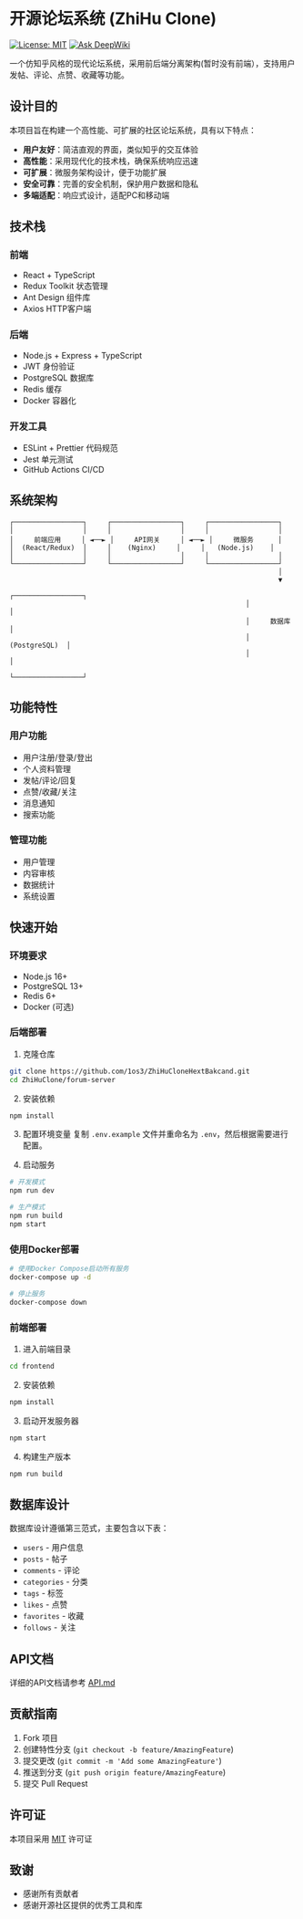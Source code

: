 # 开源论坛系统 (ZhiHu Clone)

[![License: MIT](https://img.shields.io/badge/License-MIT-yellow.svg)](https://opensource.org/licenses/MIT)
[![Ask DeepWiki](https://deepwiki.com/badge.svg)](https://deepwiki.com/1os3/ZhiHuCloneHextBakcand)

一个仿知乎风格的现代论坛系统，采用前后端分离架构(暂时没有前端），支持用户发帖、评论、点赞、收藏等功能。

## 设计目的

本项目旨在构建一个高性能、可扩展的社区论坛系统，具有以下特点：

- **用户友好**：简洁直观的界面，类似知乎的交互体验
- **高性能**：采用现代化的技术栈，确保系统响应迅速
- **可扩展**：微服务架构设计，便于功能扩展
- **安全可靠**：完善的安全机制，保护用户数据和隐私
- **多端适配**：响应式设计，适配PC和移动端

## 技术栈

### 前端
- React + TypeScript
- Redux Toolkit 状态管理
- Ant Design 组件库
- Axios HTTP客户端

### 后端
- Node.js + Express + TypeScript
- JWT 身份验证
- PostgreSQL 数据库
- Redis 缓存
- Docker 容器化

### 开发工具
- ESLint + Prettier 代码规范
- Jest 单元测试
- GitHub Actions CI/CD

## 系统架构

```
┌─────────────────┐     ┌─────────────────┐     ┌─────────────────┐
│                 │     │                 │     │                 │
│     前端应用     │ ◄──► │     API网关     │ ◄──► │     微服务      │
│  (React/Redux)  │     │    (Nginx)     │     │   (Node.js)    │
│                 │     │                 │     │                 │
└─────────────────┘     └─────────────────┘     └─────────────────┘
                                                                  │
                                                                  ▼
                                                          ┌─────────────────┐
                                                          │                 │
                                                          │     数据库       │
                                                          │   (PostgreSQL)  │
                                                          │                 │
                                                          └─────────────────┘
```

## 功能特性

### 用户功能
- 用户注册/登录/登出
- 个人资料管理
- 发帖/评论/回复
- 点赞/收藏/关注
- 消息通知
- 搜索功能

### 管理功能
- 用户管理
- 内容审核
- 数据统计
- 系统设置

## 快速开始

### 环境要求

- Node.js 16+
- PostgreSQL 13+
- Redis 6+
- Docker (可选)

### 后端部署

1. 克隆仓库
```bash
git clone https://github.com/1os3/ZhiHuCloneHextBakcand.git
cd ZhiHuClone/forum-server
```

2. 安装依赖
```bash
npm install
```

3. 配置环境变量
复制 `.env.example` 文件并重命名为 `.env`，然后根据需要进行配置。

4. 启动服务
```bash
# 开发模式
npm run dev

# 生产模式
npm run build
npm start
```

### 使用Docker部署

```bash
# 使用Docker Compose启动所有服务
docker-compose up -d

# 停止服务
docker-compose down
```

### 前端部署

1. 进入前端目录
```bash
cd frontend
```

2. 安装依赖
```bash
npm install
```

3. 启动开发服务器
```bash
npm start
```

4. 构建生产版本
```bash
npm run build
```

## 数据库设计

数据库设计遵循第三范式，主要包含以下表：

- `users` - 用户信息
- `posts` - 帖子
- `comments` - 评论
- `categories` - 分类
- `tags` - 标签
- `likes` - 点赞
- `favorites` - 收藏
- `follows` - 关注

## API文档

详细的API文档请参考 [API.md](./API.md)

## 贡献指南

1. Fork 项目
2. 创建特性分支 (`git checkout -b feature/AmazingFeature`)
3. 提交更改 (`git commit -m 'Add some AmazingFeature'`)
4. 推送到分支 (`git push origin feature/AmazingFeature`)
5. 提交 Pull Request

## 许可证

本项目采用 [MIT](LICENSE) 许可证

## 致谢

- 感谢所有贡献者
- 感谢开源社区提供的优秀工具和库

